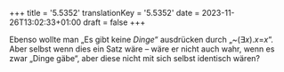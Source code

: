 +++
title = '5.5352'
translationKey = '5.5352'
date = 2023-11-26T13:02:33+01:00
draft = false
+++

Ebenso wollte man „Es gibt keine <em class="germph">Dinge</em>“ ausdrücken durch „<span class="mathmode"><span class="mathop">~</span><span class="quant">(<span class="symbol">∃</span><var>x</var>).</span><var>x</var><span class="mathrel">=</span><var>x</var></span>“. Aber selbst wenn dies ein Satz wäre – wäre er nicht auch wahr, wenn es zwar „Dinge gäbe“, aber diese nicht mit sich selbst identisch wären?
